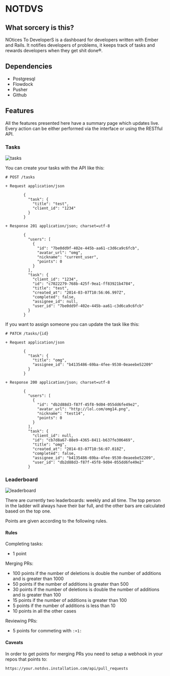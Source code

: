 # NOTDVS

## What sorcery is this?

NOtices To DeveloperS is a dashboard for developers written with Ember and Rails.
It notifies developers of problems, it keeps track of tasks and rewards developers when they get shit done®.

## Dependencies

- Postgresql
- Flowdock
- Pusher
- Github

## Features

All the features presented here have a summary page which updates live.
Every action can be either performed via the interface or using the RESTful API.

### Tasks

![tasks](http://f.cl.ly/items/0c2E3k3G0M3P303J3W26/Image%202014-03-07%20at%2012.21.39%20pm.png)

You can create your tasks with the API like this:

```
# POST /tasks

+ Request application/json

        {
          "task": {
            "title": "test",
            "client_id": "1234"
          }
        }

+ Response 201 application/json; charset=utf-8

        {
          "users": [
            {
              "id": "7be0dd9f-402e-445b-aa61-c3d6ca9c6fcb",
              "avatar_url": "omg",
              "nickname": "current_user",
              "points": 0
            }
          ],
          "task": {
            "client_id": "1234",
            "id": "c7022279-768b-425f-9ea1-ff83921b4784",
            "title": "test",
            "created_at": "2014-03-07T10:56:06.997Z",
            "completed": false,
            "assignee_id": null,
            "user_id": "7be0dd9f-402e-445b-aa61-c3d6ca9c6fcb"
          }
        }
```

If you want to assign someone you can update the task like this:

```
# PATCH /tasks/{id}

+ Request application/json

        {
          "task": {
            "title": "omg",
            "assignee_id": "b4135486-69ba-4fee-9530-0eaeebe52209"
          }
        }

+ Response 200 application/json; charset=utf-8

        {
          "users": [
            {
              "id": "db2d88d3-f87f-45f8-9d04-055dd6fe49e2",
              "avatar_url": "http://lol.com/omg14.png",
              "nickname": "test14",
              "points": 0
            }
          ],
          "task": {
            "client_id": null,
            "id": "cb7d8a67-88e9-4365-8411-b637fe306469",
            "title": "omg",
            "created_at": "2014-03-07T10:56:07.018Z",
            "completed": false,
            "assignee_id": "b4135486-69ba-4fee-9530-0eaeebe52209",
            "user_id": "db2d88d3-f87f-45f8-9d04-055dd6fe49e2"
          }
```

### Leaderboard

![leaderboard](http://cl.ly/image/280O052c2E3C/download/Image%202014-03-20%20at%201.44.44%20pm.png)

There are currently two leaderboards: weekly and all time. The top person in the ladder will always have their bar full, and the other bars are calculated based on the top one.

Points are given according to the following rules.

#### Rules

Completing tasks:

- 1 point

Merging PRs:

- 100 points if the number of deletions is double the number of additions and is greater than 1000
- 50 points if the number of additions is greater than 500
- 30 points if the number of deletions is double the number of additions and is greater than 100
- 15 points if the number of additions is greater than 100
- 5 points if the number of additions is less than 10
- 10 points in all the other cases

Reviewing PRs:

- 5 points for commeting with `:+1:`

#### Caveats

In order to get points for merging PRs you need to setup a webhook in your repos that points to:

```
https://your.notdvs.installation.com/api/pull_requests
```
